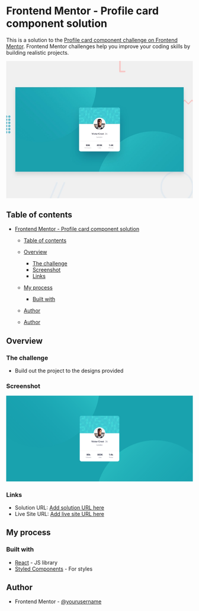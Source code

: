 # Frontend Mentor - Profile card component solution

This is a solution to the [Profile card component challenge on Frontend Mentor](https://www.frontendmentor.io/challenges/profile-card-component-cfArpWshJ). Frontend Mentor challenges help you improve your coding skills by building realistic projects. 

![](desktop-preview.jpg)

## Table of contents

- [Frontend Mentor - Profile card component solution](#frontend-mentor---profile-card-component-solution)
  - [Table of contents](#table-of-contents)
  - [Overview](#overview)
    - [The challenge](#the-challenge)
    - [Screenshot](#screenshot)
    - [Links](#links)
  - [My process](#my-process)
    - [Built with](#built-with)
  - [Author](#author)

  - [Author](#author)


## Overview

### The challenge

- Build out the project to the designs provided

### Screenshot

![](screenshot.png)



### Links

- Solution URL: [Add solution URL here](https://gallant-blackwell-ede51f.netlify.app/)
- Live Site URL: [Add live site URL here](https://gallant-blackwell-ede51f.netlify.app/)

## My process

### Built with

- [React](https://reactjs.org/) - JS library
- [Styled Components](https://styled-components.com/) - For styles



## Author

- Frontend Mentor - [@yourusername](https://www.frontendmentor.io/profile/SisifoDev)
